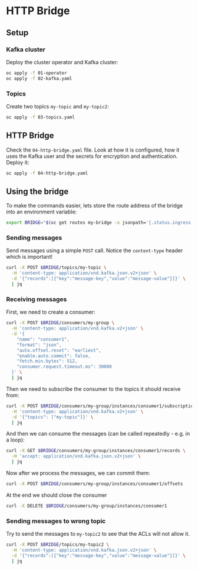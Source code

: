# HTTP Bridge

## Setup

### Kafka cluster

Deploy the cluster operator and Kafka cluster:

```sh
oc apply -f 01-operator
oc apply -f 02-kafka.yaml
```

### Topics

Create two topics `my-topic` and `my-topic2`:

```sh
oc apply -f 03-topics.yaml
```

## HTTP Bridge

Check the `04-http-bridge.yaml` file.
Look at how it is configured, how it uses the Kafka user and the secrets for encryption and authentication.
Deploy it:

```sh
oc apply -f 04-http-bridge.yaml
```

## Using the bridge

To make the commands easier, lets store the route address of the bridge into an environment variable:

```sh
export BRIDGE="$(oc get routes my-bridge -o jsonpath='{.status.ingress[0].host}')"
```

### Sending messages

Send messages using a simple `POST` call.
Notice the `content-type` header which is important!

```sh
curl -X POST $BRIDGE/topics/my-topic \
  -H 'content-type: application/vnd.kafka.json.v2+json' \
  -d '{"records":[{"key":"message-key","value":"message-value"}]}' \
  | jq
```

### Receiving messages

First, we need to create a consumer:

```sh
curl -X POST $BRIDGE/consumers/my-group \
  -H 'content-type: application/vnd.kafka.v2+json' \
  -d '{
    "name": "consumer1",
    "format": "json",
    "auto.offset.reset": "earliest",
    "enable.auto.commit": false,
    "fetch.min.bytes": 512,
    "consumer.request.timeout.ms": 30000
  }' \
  | jq
```

Then we need to subscribe the consumer to the topics it should receive from:

```sh
curl -X POST $BRIDGE/consumers/my-group/instances/consumer1/subscription \
  -H 'content-type: application/vnd.kafka.v2+json' \
  -d '{"topics": ["my-topic"]}' \
  | jq
```

And then we can consume the messages (can be called repeatedly - e.g. in a loop):

```sh
curl -X GET $BRIDGE/consumers/my-group/instances/consumer1/records \
  -H 'accept: application/vnd.kafka.json.v2+json' \
  | jq
```

Now after we process the messages, we can commit them:

```sh
curl -X POST $BRIDGE/consumers/my-group/instances/consumer1/offsets
```

At the end we should close the consumer

```sh
curl -X DELETE $BRIDGE/consumers/my-group/instances/consumer1
```

### Sending messages to wrong topic

Try to send the messages to `my-topic2` to see that the ACLs will not allow it.

```sh
curl -X POST $BRIDGE/topics/my-topic2 \
  -H 'content-type: application/vnd.kafka.json.v2+json' \
  -d '{"records":[{"key":"message-key","value":"message-value"}]}' \
  | jq
```